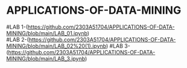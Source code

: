 # APPLICATIONS-OF-DATA-MINING
#LAB 1-(https://github.com/2303A51704/APPLICATIONS-OF-DATA-MINING/blob/main/LAB_01.ipynb)        
#LAB 2-(https://github.com/2303A51704/APPLICATIONS-OF-DATA-MINING/blob/main/LAB_02%20(1).ipynb)
#LAB 3-(https://github.com/2303A51704/APPLICATIONS-OF-DATA-MINING/blob/main/LAB_3.ipynb)
